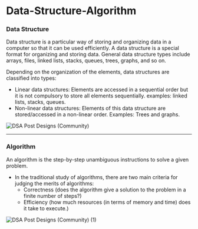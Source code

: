 # Data-Structure-Algorithm

### Data Structure
Data structure is a particular way of storing and organizing data in a computer so that it can be used efficiently. A data structure is a special format for organizing and storing data. General data structure types include arrays, files, linked lists, stacks, queues, trees, graphs, and so on.

Depending on the organization of the elements, data structures are classified into types:

* Linear data structures: Elements are accessed in a sequential order but it is not compulsory to store all elements sequentially. examples: linked lists, stacks, queues.
* Non-linear data structures: Elements of this data structure are stored/accessed in a non-linear order. Examples: Trees and graphs.

![DSA Post Designs (Community)](https://user-images.githubusercontent.com/75694208/179344389-49db3efd-eff9-4b7e-a957-6af928580365.png)

<hr/>

### Algorithm
An algorithm is the step-by-step unambiguous instructions to solve a given problem.

* In the traditional study of algorithms, there are two main criteria for judging the merits of algorithms:
  * Correctness (does the algorithm give a solution to the problem in a finite number of steps?)
  * Efficiency (how much resources (in terms of memory and time) does it take to execute.)
  
  
![DSA Post Designs (Community) (1)](https://user-images.githubusercontent.com/75694208/176632586-c7951101-c5a2-442c-8bbf-d6ec325f6d05.png)
